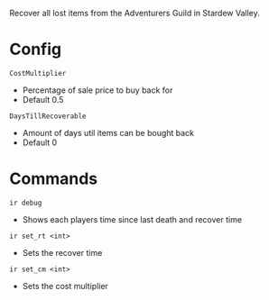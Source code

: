Recover all lost items from the Adventurers Guild in Stardew Valley.

# Config

`CostMultiplier`
- Percentage of sale price to buy back for
- Default 0.5

`DaysTillRecoverable`
- Amount of days util items can be bought back
- Default 0

# Commands

`ir debug`
- Shows each players time since last death and recover time

`ir set_rt <int>`
- Sets the recover time

`ir set_cm <int>`
- Sets the cost multiplier
